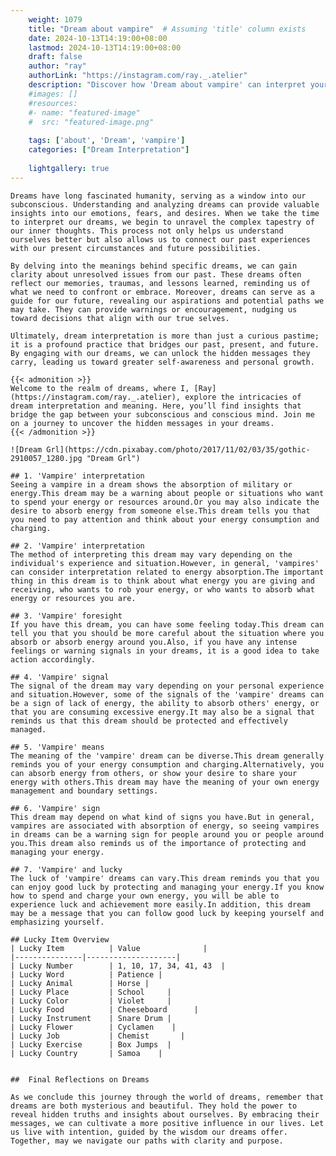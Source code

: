 ```yaml
---
    weight: 1079
    title: "Dream about vampire"  # Assuming 'title' column exists
    date: 2024-10-13T14:19:00+08:00
    lastmod: 2024-10-13T14:19:00+08:00
    draft: false
    author: "ray"
    authorLink: "https://instagram.com/ray._.atelier"
    description: "Discover how 'Dream about vampire' can interpret your future and uncover its significant meanings in your life."
    #images: []
    #resources:
    #- name: "featured-image"
    #  src: "featured-image.png"
    
    tags: ['about', 'Dream', 'vampire']
    categories: ["Dream Interpretation"]
    
    lightgallery: true
---
```

    
    Dreams have long fascinated humanity, serving as a window into our subconscious. Understanding and analyzing dreams can provide valuable insights into our emotions, fears, and desires. When we take the time to interpret our dreams, we begin to unravel the complex tapestry of our inner thoughts. This process not only helps us understand ourselves better but also allows us to connect our past experiences with our present circumstances and future possibilities.
    
    By delving into the meanings behind specific dreams, we can gain clarity about unresolved issues from our past. These dreams often reflect our memories, traumas, and lessons learned, reminding us of what we need to confront or embrace. Moreover, dreams can serve as a guide for our future, revealing our aspirations and potential paths we may take. They can provide warnings or encouragement, nudging us toward decisions that align with our true selves.
    
    Ultimately, dream interpretation is more than just a curious pastime; it is a profound practice that bridges our past, present, and future. By engaging with our dreams, we can unlock the hidden messages they carry, leading us toward greater self-awareness and personal growth.
    
    {{< admonition >}}
    Welcome to the realm of dreams, where I, [Ray](https://instagram.com/ray._.atelier), explore the intricacies of dream interpretation and meaning. Here, you’ll find insights that bridge the gap between your subconscious and conscious mind. Join me on a journey to uncover the hidden messages in your dreams.
    {{< /admonition >}}
    
    ![Dream Grl](https://cdn.pixabay.com/photo/2017/11/02/03/35/gothic-2910057_1280.jpg "Dream Grl")
    
    ## 1. 'Vampire' interpretation
    Seeing a vampire in a dream shows the absorption of military or energy.This dream may be a warning about people or situations who want to spend your energy or resources around.Or you may also indicate the desire to absorb energy from someone else.This dream tells you that you need to pay attention and think about your energy consumption and charging.
    
    ## 2. 'Vampire' interpretation
    The method of interpreting this dream may vary depending on the individual's experience and situation.However, in general, 'vampires' can consider interpretation related to energy absorption.The important thing in this dream is to think about what energy you are giving and receiving, who wants to rob your energy, or who wants to absorb what energy or resources you are.
    
    ## 3. 'Vampire' foresight
    If you have this dream, you can have some feeling today.This dream can tell you that you should be more careful about the situation where you absorb or absorb energy around you.Also, if you have any intense feelings or warning signals in your dreams, it is a good idea to take action accordingly.
    
    ## 4. 'Vampire' signal
    The signal of the dream may vary depending on your personal experience and situation.However, some of the signals of the 'vampire' dreams can be a sign of lack of energy, the ability to absorb others' energy, or that you are consuming excessive energy.It may also be a signal that reminds us that this dream should be protected and effectively managed.
    
    ## 5. 'Vampire' means
    The meaning of the 'vampire' dream can be diverse.This dream generally reminds you of your energy consumption and charging.Alternatively, you can absorb energy from others, or show your desire to share your energy with others.This dream may have the meaning of your own energy management and boundary settings.
    
    ## 6. 'Vampire' sign
    This dream may depend on what kind of signs you have.But in general, vampires are associated with absorption of energy, so seeing vampires in dreams can be a warning sign for people around you or people around you.This dream also reminds us of the importance of protecting and managing your energy.
    
    ## 7. 'Vampire' and lucky
    The luck of 'vampire' dreams can vary.This dream reminds you that you can enjoy good luck by protecting and managing your energy.If you know how to spend and charge your own energy, you will be able to experience luck and achievement more easily.In addition, this dream may be a message that you can follow good luck by keeping yourself and emphasizing yourself.
    
    ## Lucky Item Overview
    | Lucky Item          | Value              |
    |---------------|--------------------|
    | Lucky Number        | 1, 10, 17, 34, 41, 43  |
    | Lucky Word          | Patience |
    | Lucky Animal        | Horse |
    | Lucky Place         | School     |
    | Lucky Color         | Violet     |
    | Lucky Food          | Cheeseboard      |
    | Lucky Instrument    | Snare Drum |
    | Lucky Flower        | Cyclamen    |
    | Lucky Job           | Chemist       |
    | Lucky Exercise      | Box Jumps  |
    | Lucky Country       | Samoa    |
    
    
    ##  Final Reflections on Dreams
    
    As we conclude this journey through the world of dreams, remember that dreams are both mysterious and beautiful. They hold the power to reveal hidden truths and insights about ourselves. By embracing their messages, we can cultivate a more positive influence in our lives. Let us live with intention, guided by the wisdom our dreams offer. Together, may we navigate our paths with clarity and purpose.
    